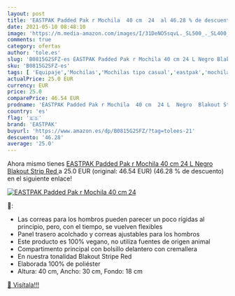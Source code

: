 ```yaml
---
layout: post
title: 'EASTPAK Padded Pak r Mochila  40 cm  24  al 46.28 % de descuento'
date: 2021-05-10 08:48:10
image: 'https://m.media-amazon.com/images/I/31DeNO5sqvL._SL500_._SL400_.jpg'
comments: true
category: ofertas
author: 'tole.es'
slug: 'B0815G2SFZ-es EASTPAK Padded Pak r Mochila 40 cm 24 L Negro Blakout...'
sku: 'B0815G2SFZ-es'
tags: [ 'Equipaje','Mochilas','Mochilas tipo casual','eastpak','mochila', ]
actualPrice: 25.0 EUR
currency: EUR
price: 25.0
comparePrice: 46.54 EUR
prodname: 'EASTPAK Padded Pak r Mochila  40 cm  24 L  Negro  Blakout Strip Red '
country: 'es'
flag: '🇪🇸'
brand: 'EASTPAK'
buyurl: 'https://www.amazon.es/dp/B0815G2SFZ/?tag=tolees-21'
descuento: '46.28'
average: '25.0'
---
```


Ahora mismo tienes [EASTPAK Padded Pak r Mochila  40 cm  24 L  Negro  Blakout Strip Red ](https://www.amazon.es/dp/B0815G2SFZ/?tag=tolees-21) a 25.0 EUR (original: 46.54 EUR) (46.28 %  de descuento) en el siguiente enlace!

[![EASTPAK Padded Pak r Mochila  40 cm  24 ](https://m.media-amazon.com/images/I/31DeNO5sqvL._SL500_._SL400_.jpg)](https://www.amazon.es/dp/B0815G2SFZ/?tag=tolees-21)

🔎:

- Las correas para los hombros pueden parecer un poco rígidas al principio, pero, con el tiempo, se vuelven flexibles
- Panel trasero acolchado y correas ajustables para los hombros
- Este producto es 100% vegano, no utiliza fuentes de origen animal
- Compartimento principal con bolsillo delantero con cremallera
- En nuestra tonalidad Blakout Stripe Red
- Elaborada 100% de poliéster
- Altura: 40 cm, Ancho: 30 cm, Fondo: 18 cm

[🛒 Visítala!!!](https://www.amazon.es/dp/B0815G2SFZ/?tag=tolees-21)
